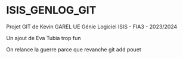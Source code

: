 # ISIS_GENLOG_GIT

Projet GIT de Kevin GAREL
UE Génie Logiciel
ISIS - FIA3 - 2023/2024

Un ajout de Eva Tubia trop fun

On relance la guerre parce que revanche
git add pouet